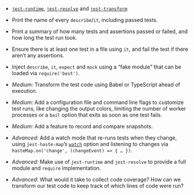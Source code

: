 - [`jest-runtime`](https://github.com/facebook/jest/tree/master/packages/jest-runtime), [`jest-resolve`](https://github.com/facebook/jest/tree/master/packages/jest-resolve) and [`jest-transform`](https://github.com/facebook/jest/tree/master/packages/jest-transform)

- Print the name of every `describe`/`it`, including passed tests.
- Print a summary of how many tests and assertions passed or failed, and how long the test run took.
- Ensure there is at least one test in a file using `it`, and fail the test if there aren’t any assertions.
- Inject `describe`, `it`, `expect` and `mock` using a “fake module” that can be loaded via `require('best')`.
- _Medium_: Transform the test code using Babel or TypeScript ahead of execution.
- _Medium:_ Add a configuration file and command line flags to customize test runs, like changing the output colors, limiting the number of worker processes or a `bail` option that exits as soon as one test fails.
- _Medium:_ Add a feature to record and compare snapshots.
- _Advanced:_ Add a watch mode that re-runs tests when they change, using `jest-haste-map`’s [`watch`](https://github.com/facebook/jest/blob/04b75978178ccb31bccb9f9b2f8a0db2fecc271e/packages/jest-haste-map/src/index.ts#L75) option and listening to changes via `hasteMap.on('change', (changeEvent) => { … })`.
- _Advanced:_ Make use of `jest-runtime` and `jest-resolve` to provide a full module and `require` implementation.
- _Advanced_: What would it take to collect code coverage? How can we transform our test code to keep track of which lines of code were run?
